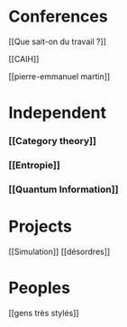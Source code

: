# Conferences

[[Que sait-on du travail ?]]

[[CAIH]]

[[pierre-emmanuel martin]]


# Independent 

### [[Category theory]]

### [[Entropie]]

### [[Quantum Information]]


# Projects

[[Simulation]]
[[désordres]]

# Peoples

[[gens très stylés]]


